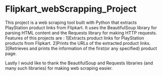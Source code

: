 # Flipkart_webScrapping_Project
This project is a web scraping tool built with Python that extracts PlayStation product links from Flipkart. It uses the BeautifulSoup library for parsing HTML content and the Requests library for making HTTP requests.
Features of this projects are :
1]Extracts product links for PlayStation products from Flipkart.
2]Prints the URLs of the extracted product links.
3]Retrieves and prints the information of the first(or any specified) product page.


Lastly I would like to thank the BeautifulSoup and Requests libraries (and many such libraries) for making web scraping easier.
